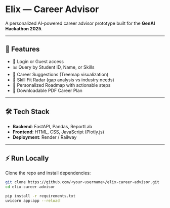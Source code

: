 # Elix — Career Advisor

A personalized AI-powered career advisor prototype built for the **GenAI Hackathon 2025**.

---

## 🚀 Features
- 🔑 Login or Guest access  
- 📊 Query by Student ID, Name, or Skills  
- 🎯 Career Suggestions (Treemap visualization)  
- 🧭 Skill Fit Radar (gap analysis vs industry needs)  
- 📝 Personalized Roadmap with actionable steps  
- 📄 Downloadable PDF Career Plan  

---

## 🛠 Tech Stack
- **Backend**: FastAPI, Pandas, ReportLab  
- **Frontend**: HTML, CSS, JavaScript (Plotly.js)  
- **Deployment**: Render / Railway  

---

## ⚡ Run Locally

Clone the repo and install dependencies:

```bash
git clone https://github.com/<your-username>/elix-career-advisor.git
cd elix-career-advisor

pip install -r requirements.txt
uvicorn app:app --reload
